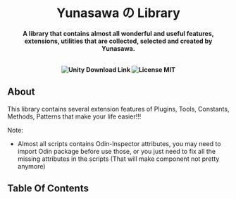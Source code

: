 <h1 align="center"> Yunasawa の Library </h1>

<h4 align="center"> A library that contains almost all wonderful and useful features, extensions, utilities that are collected, selected and created by Yunasawa. <br><br>

<p align="center">
 <img src="https://img.shields.io/badge/Unity-2022.3+-blue.svg" alt="Unity Download Link">
 <img src="https://img.shields.io/badge/License-MIT-red.svg" alt="License MIT">
</p>

## About

This library contains several extension features of Plugins, Tools, Constants, Methods, Patterns that make your life easier!!!

Note:
- Almost all scripts contains Odin-Inspector attributes, you may need to import Odin package before use those, or you just need to fix all the missing attributes in the scripts (That will make component not pretty anymore)

## Table Of Contents


